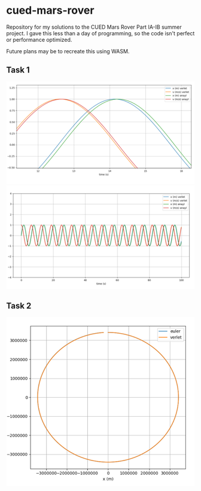 # cued-mars-rover

Repository for my solutions to the CUED Mars Rover Part IA-IB summer project. I gave this less than a day of programming, so the code isn't perfect or performance optimized.

Future plans may be to recreate this using WASM.

## Task 1

![general view of integrators](images/task1.2.png)
![inaccuracies of verlet/euler](images/task1.1.png)

## Task 2

![euler and verlet integrator solution to circular](images/task2.png)




